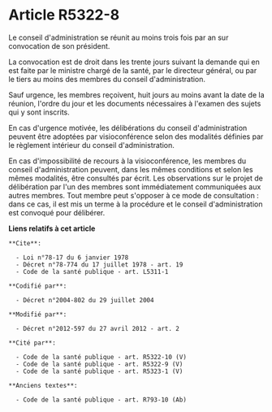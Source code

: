 # Article R5322-8

Le conseil d'administration se réunit au moins trois fois par an sur convocation de son président. 

La convocation est de droit dans les trente jours suivant la demande qui en est faite par le ministre chargé de la santé, par
le directeur général, ou par le tiers au moins des membres du conseil d'administration. 

Sauf urgence, les membres reçoivent, huit jours au moins avant la date de la réunion, l'ordre du jour et les documents
nécessaires à l'examen des sujets qui y sont inscrits. 

En cas d'urgence motivée, les délibérations du conseil d'administration peuvent être adoptées par visioconférence selon des
modalités définies par le règlement intérieur du conseil d'administration. 

En cas d'impossibilité de recours à la visioconférence, les membres du conseil d'administration peuvent, dans les mêmes
conditions et selon les mêmes modalités, être consultés par écrit. Les observations sur le projet de délibération par l'un
des membres sont immédiatement communiquées aux autres membres. Tout membre peut s'opposer à ce mode de consultation : dans
ce cas, il est mis un terme à la procédure et le conseil d'administration est convoqué pour délibérer.

**Liens relatifs à cet article**

	**Cite**:

	  - Loi n°78-17 du 6 janvier 1978
	  - Décret n°78-774 du 17 juillet 1978 - art. 19
	  - Code de la santé publique - art. L5311-1

	**Codifié par**:

	  - Décret n°2004-802 du 29 juillet 2004

	**Modifié par**:

	  - Décret n°2012-597 du 27 avril 2012 - art. 2

	**Cité par**:

	  - Code de la santé publique - art. R5322-10 (V)
	  - Code de la santé publique - art. R5322-9 (V)
	  - Code de la santé publique - art. R5323-1 (V)

	**Anciens textes**:

	  - Code de la santé publique - art. R793-10 (Ab)
